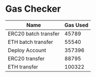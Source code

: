 # Gas Checker

| Name | Gas Used |
| ---- | -------- |
| ERC20 batch transfer | 45789 |
| ETH batch transfer | 55540 |
| Deploy Account | 357396 |
| ERC20 transfer | 88795 |
| ETH transfer | 100322 |

